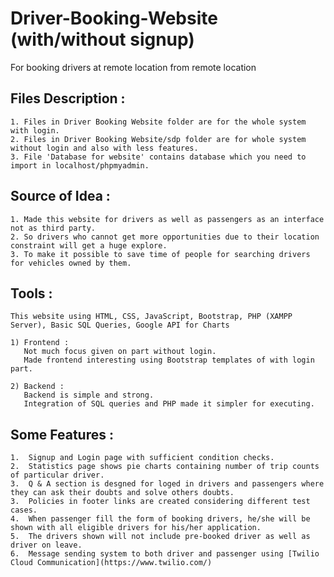 # Driver-Booking-Website (with/without signup)
For booking drivers at remote location from remote location

## Files Description :
    1. Files in Driver Booking Website folder are for the whole system with login.
    2. Files in Driver Booking Website/sdp folder are for whole system without login and also with less features.
    3. File 'Database for website' contains database which you need to import in localhost/phpmyadmin.

## Source of Idea :
    
    1. Made this website for drivers as well as passengers as an interface not as third party.
    2. So drivers who cannot get more opportunities due to their location constraint will get a huge explore.
    3. To make it possible to save time of people for searching drivers for vehicles owned by them.


## Tools : 

    This website using HTML, CSS, JavaScript, Bootstrap, PHP (XAMPP Server), Basic SQL Queries, Google API for Charts

    1) Frontend : 
       Not much focus given on part without login.
       Made frontend interesting using Bootstrap templates of with login part.

    2) Backend :
       Backend is simple and strong.
       Integration of SQL queries and PHP made it simpler for executing.


## Some Features : 

    1.  Signup and Login page with sufficient condition checks.
    2.  Statistics page shows pie charts containing number of trip counts of particular driver.
    3.  Q & A section is desgned for loged in drivers and passengers where they can ask their doubts and solve others doubts.
    3.  Policies in footer links are created considering different test cases.
    4.  When passenger fill the form of booking drivers, he/she will be shown with all eligible drivers for his/her application.
    5.  The drivers shown will not include pre-booked driver as well as driver on leave.
    6.  Message sending system to both driver and passenger using [Twilio Cloud Communication](https://www.twilio.com/)
